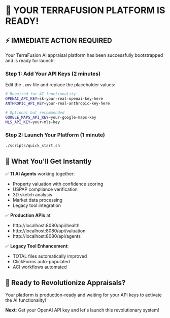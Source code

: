 # 🚀 **YOUR TERRAFUSION PLATFORM IS READY!**

## ⚡ **IMMEDIATE ACTION REQUIRED**

Your TerraFusion AI appraisal platform has been successfully bootstrapped and is ready for launch!

### **Step 1: Add Your API Keys (2 minutes)**

Edit the `.env` file and replace the placeholder values:

```bash
# Required for AI functionality
OPENAI_API_KEY=sk-your-real-openai-key-here
ANTHROPIC_API_KEY=your-real-anthropic-key-here

# Optional but recommended
GOOGLE_MAPS_API_KEY=your-google-maps-key
MLS_API_KEY=your-mls-key
```

### **Step 2: Launch Your Platform (1 minute)**

```bash
./scripts/quick_start.sh
```

## 🎯 **What You'll Get Instantly**

✅ **11 AI Agents** working together:
- Property valuation with confidence scoring
- USPAP compliance verification  
- 3D sketch analysis
- Market data processing
- Legacy tool integration

✅ **Production APIs** at:
- http://localhost:8080/api/health
- http://localhost:8080/api/valuation
- http://localhost:8080/api/agents

✅ **Legacy Tool Enhancement**:
- TOTAL files automatically improved
- ClickForms auto-populated
- ACI workflows automated

## 🚀 **Ready to Revolutionize Appraisals?**

Your platform is production-ready and waiting for your API keys to activate the AI functionality!

**Next**: Get your OpenAI API key and let's launch this revolutionary system!